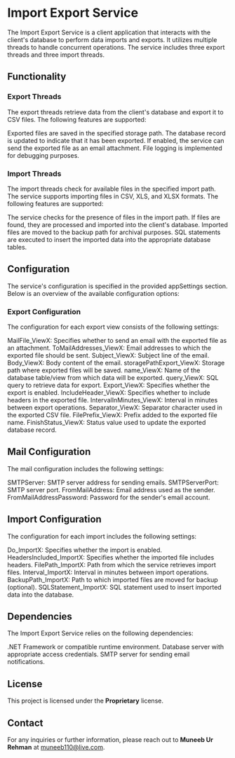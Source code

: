 # Import Export Service
The Import Export Service is a client application that interacts with the client's database to perform data imports and exports. It utilizes multiple threads to handle concurrent operations. The service includes three export threads and three import threads.

## Functionality
### Export Threads
The export threads retrieve data from the client's database and export it to CSV files. The following features are supported:

Exported files are saved in the specified storage path.
The database record is updated to indicate that it has been exported.
If enabled, the service can send the exported file as an email attachment.
File logging is implemented for debugging purposes.
### Import Threads
The import threads check for available files in the specified import path. The service supports importing files in CSV, XLS, and XLSX formats. The following features are supported:

The service checks for the presence of files in the import path.
If files are found, they are processed and imported into the client's database.
Imported files are moved to the backup path for archival purposes.
SQL statements are executed to insert the imported data into the appropriate database tables.
## Configuration
The service's configuration is specified in the provided appSettings section. Below is an overview of the available configuration options:

### Export Configuration
The configuration for each export view consists of the following settings:

MailFile_ViewX: Specifies whether to send an email with the exported file as an attachment.
ToMailAddresses_ViewX: Email addresses to which the exported file should be sent.
Subject_ViewX: Subject line of the email.
Body_ViewX: Body content of the email.
storagePathExport_ViewX: Storage path where exported files will be saved.
name_ViewX: Name of the database table/view from which data will be exported.
query_ViewX: SQL query to retrieve data for export.
Export_ViewX: Specifies whether the export is enabled.
IncludeHeader_ViewX: Specifies whether to include headers in the exported file.
IntervalInMinutes_ViewX: Interval in minutes between export operations.
Separator_ViewX: Separator character used in the exported CSV file.
FilePrefix_ViewX: Prefix added to the exported file name.
FinishStatus_ViewX: Status value used to update the exported database record.
## Mail Configuration
The mail configuration includes the following settings:

SMTPServer: SMTP server address for sending emails.
SMTPServerPort: SMTP server port.
FromMailAddress: Email address used as the sender.
FromMailAddressPassword: Password for the sender's email account.
## Import Configuration
The configuration for each import includes the following settings:

Do_ImportX: Specifies whether the import is enabled.
HeadersIncluded_ImportX: Specifies whether the imported file includes headers.
FilePath_ImportX: Path from which the service retrieves import files.
Interval_ImportX: Interval in minutes between import operations.
BackupPath_ImportX: Path to which imported files are moved for backup (optional).
SQLStatement_ImportX: SQL statement used to insert imported data into the database.
## Dependencies
The Import Export Service relies on the following dependencies:

.NET Framework or compatible runtime environment.
Database server with appropriate access credentials.
SMTP server for sending email notifications.
## License

This project is licensed under the **Proprietary** license.

## Contact

For any inquiries or further information, please reach out to **Muneeb Ur Rehman** at muneeb110@live.com.
